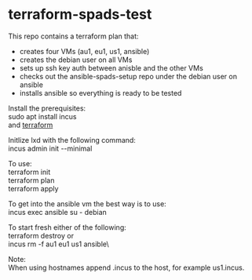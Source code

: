 # terraform-spads-test
This repo contains a terraform plan that:
- creates four VMs (au1, eu1, us1, ansible)
- creates the debian user on all VMs
- sets up ssh key auth between anisble and the other VMs
- checks out the ansible-spads-setup repo under the debian user on ansible
- installs ansible so everything is ready to be tested

Install the prerequisites:\
sudo apt install incus\
and [terraform](https://developer.hashicorp.com/terraform/tutorials/aws-get-started/install-cli)

Initlize lxd with the following command:\
incus admin init --minimal

To use:\
terraform init\
terraform plan\
terraform apply

To get into the ansible vm the best way is to use:\
incus exec ansible su - debian

To start fresh either of the following:\
terraform destroy
or\
incus rm -f au1 eu1 us1 ansible\

Note:\
When using hostnames append .incus to the host, for example us1.incus.
